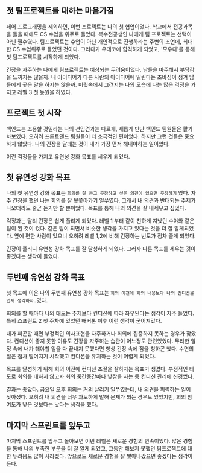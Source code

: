 ## 첫 팀프로젝트를 대하는 마음가짐

페어 프로그래밍을 제외하면, 이번 프로젝트는 나의 첫 협업이었다. 학교에서 전공과목을 들을 때에도 CS 수업을 위주로 들었다. 복수전공생인 나에게 팀 프로젝트는 선택이 아닌 필수였다. 팀프로젝트는 수업이 아닌 개인적으로 진행하라는 주변의 조언에, 최대한 CS 수업위주로 들었던 것이다. 그러다가 우테코에 합격하게 되었고, '모우다'를 통해 첫 팀프로젝트를 시작하게 되었다.

긴장을 자주하는 나에게 팀프로젝트는 예상되는 두려움이었다. 남들을 마주해서 부담감을 느끼지는 않을까. 내 아이디어가 다른 사람의 아이디어에 밀린다는 조바심이 생겨 남들에게 궂은 말을 하지는 않을까. 머릿속에서 그려지는 나의 모습에 나는 많은 걱정을 가지고 레벨 3 첫 등원을 하였다.

## 프로젝트 첫 시작

백엔드는 조용할 것일라는 나의 선입견과는 다르게, 새롭게 만난 백엔드 팀원들은 활기차보였다. 오히려 프론트엔드 팀원들이 더 소극적인 편이었다. 하지만 그런 것들은 중요하지 않았다. 나의 긴장을 달래는 것이 내가 가장 먼저 해내야하는 일이었다.

이런 걱정들을 가지고 유연성 강화 목표를 세우게 되었다.

## 첫 유연성 강화 목표

나의 첫 유연성 강화 목표는 `회의를 잘 듣고 주장하고 싶은 의견이 있으면 주장하기` 였다. 자주 긴장을 했던 나는 회의를 잘 못쫓아가기 일쑤였다. 그래서 내 의견과 반대되는 주제가 나오더라도 줄곧 듣기만 할 뿐이었다. 목표를 통해 나의 의견을 잘 내세우고 싶었다.

걱정과는 달리 긴장은 쉽게 풀리게 되었다. 레벨 1 부터 같이 친하게 지냈던 수야와 같은 팀이 된 것이 컸다. 같은 팀이 되면서 비슷한 생각을 가지고 있다는 것을 더 잘 알게되었다. 옆에 편한 사람이 있으니 오히려 레벨 1,2에 비해 긴장하는 빈도가 점차 줄게 되었다.

긴장이 풀리니 유연성 강화 목표를 잘 달성하게 되었다. 그러자 다른 목표를 세우는 것이 좋겠다는 생각이 들었다.

## 두번째 유연성 강화 목표

첫 목표에 이은 나의 두번째 유연성 강화 목표는 `회의 이전에 회의 내용보다 나의 컨디션을 먼저 생각하자.`였다.

회의를 할 때마다 나의 태도는 주제보다 컨디션에 따라 좌우된다는 생각이 자주 들었다. 특히 스프린트 2 첫 주차에 있었던 해커톤 이후 이런 생각이 굳어져갔다.

내가 피곤할 때면 부정적인 의사표현을 자주하거나 회의에 집중하지 못하는 경우가 잦았다. 컨디션이 좋지 못한 이유도 긴장을 자주하는 습관이 어느정도 관련있었다. 무리한 일정 속에 내가 해야할 일을 다 끝내지 못했다면 항상 긴장 속에 잠을 청하곤 했다. 수면의 질은 점차 떨어지기 시작했고 컨디션을 유지하는 것이 어렵게 되었다.

목표를 달성하기 위해 회의 이전에 컨디션 조절을 잘하자는 목표가 생겼다. 부정적인 태도로 회의를 대하지 않고자 회의 중간중간마다 낮잠을 자는 등 컨디션 관리에 신경썼다.

결과는 좋았다. 금요일 오후 회의는 거의 날리기 일쑤였는데, 내 의견을 피력하는 일이 잦아졌다. 오히려 내 의견을 너무 과도하게 말해 문제가 되는 경우도 있었지만, 회의 참여도가 낮은 것보다는 낫다는 생각을 했다.

## 마지막 스프린트를 앞두고

마지막 스프린트를 앞두고 돌아보면 이번 레벨은 새로운 경험의 연속이었다. 많은 경험을 통해 나의 부족한 부분을 더 잘 알게 되었고, 그동안 해보지 못했던 팀프로젝트에 대한 두려움도 많이 사라졌다. 앞으로도 새로운 경험을 잘 쌓아나갔으면 좋겠다는 생각이 든다.
